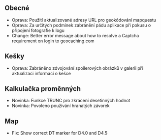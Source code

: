## Obecné
- Oprava: Použití aktualizované adresy URL pro geokódování mapquestu
- Oprava: Za určitých podmínek zabránění pádu aplikace při pokusu o připojení fotografie k logu
- Change: Better error message about how to resolve a Captcha requirement on login to geocaching.com

## Kešky
- Oprava: Zabráněno zdvojování spoilerových obrázků v galerii při aktualizaci informací o kešce

## Kalkulačka proměnných
- Novinka: Funkce TRUNC pro zkrácení desetinných hodnot
- Novinka: Povoleno používání hranatých závorek

## Map
- Fix: Show correct DT marker for D4.0 and D4.5

